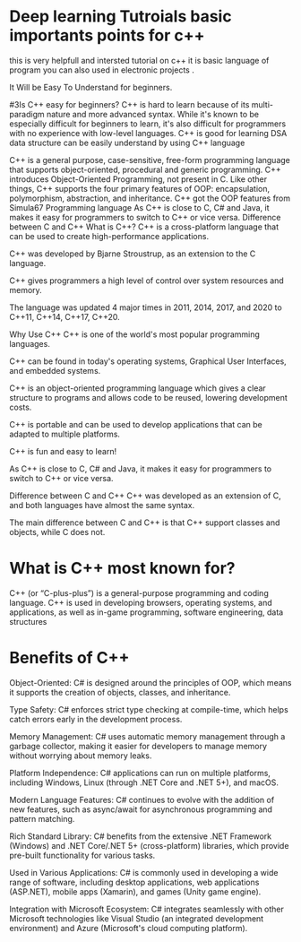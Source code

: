 # Deep learning Tutroials basic importants points for c++
this  is very helpfull and intersted tutorial on c++
it is basic language of program you can also used in electronic projects .



It Will be Easy To Understand for beginners.

#3Is C++ easy for beginners?
C++ is hard to learn because of its multi-paradigm nature and more advanced syntax. While it's known to be especially difficult for beginners to learn, it's also difficult for programmers with no experience with low-level languages.
C++ is good for learning DSA
data structure can be easily understand by using C++ language

C++ is a general purpose, case-sensitive, free-form programming language that supports object-oriented, procedural and generic programming.
C++ introduces Object-Oriented Programming, not present in C. Like other things, C++ supports the four primary features of OOP: encapsulation, polymorphism, abstraction, and inheritance. C++ got the OOP features from Simula67 Programming language
As C++ is close to C, C# and Java, it makes it easy for programmers to switch to C++ or vice versa.
Difference between C and C++
What is C++?
C++ is a cross-platform language that can be used to create high-performance applications.

C++ was developed by Bjarne Stroustrup, as an extension to the C language.

C++ gives programmers a high level of control over system resources and memory.

The language was updated 4 major times in 2011, 2014, 2017, and 2020 to C++11, C++14, C++17, C++20.

Why Use C++
C++ is one of the world's most popular programming languages.

C++ can be found in today's operating systems, Graphical User Interfaces, and embedded systems.

C++ is an object-oriented programming language which gives a clear structure to programs and allows code to be reused, lowering development costs.

C++ is portable and can be used to develop applications that can be adapted to multiple platforms.

C++ is fun and easy to learn!

As C++ is close to C, C# and Java, it makes it easy for programmers to switch to C++ or vice versa.

Difference between C and C++
C++ was developed as an extension of C, and both languages have almost the same syntax.

The main difference between C and C++ is that C++ support classes and objects, while C does not.

# What is C++ most known for?
C++ (or “C-plus-plus”) is a general-purpose programming and coding language. C++ is used in developing browsers, operating systems, and applications, as well as in-game programming, software engineering, data structures

# Benefits of C++
Object-Oriented: C# is designed around the principles of OOP, which means it supports the creation of objects, classes, and inheritance.

Type Safety: C# enforces strict type checking at compile-time, which helps catch errors early in the development process.

Memory Management: C# uses automatic memory management through a garbage collector, making it easier for developers to manage memory without worrying about memory leaks.

Platform Independence: C# applications can run on multiple platforms, including Windows, Linux (through .NET Core and .NET 5+), and macOS.

Modern Language Features: C# continues to evolve with the addition of new features, such as async/await for asynchronous programming and pattern matching.

Rich Standard Library: C# benefits from the extensive .NET Framework (Windows) and .NET Core/.NET 5+ (cross-platform) libraries, which provide pre-built functionality for various tasks.

Used in Various Applications: C# is commonly used in developing a wide range of software, including desktop applications, web applications (ASP.NET), mobile apps (Xamarin), and games (Unity game engine).

Integration with Microsoft Ecosystem: C# integrates seamlessly with other Microsoft technologies like Visual Studio (an integrated development environment) and Azure (Microsoft's cloud computing platform).

